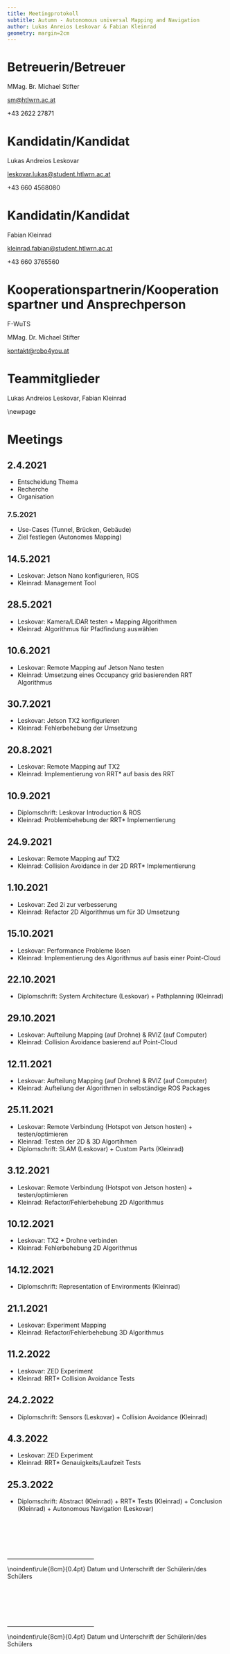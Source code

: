 ```yaml
---
title: Meetingprotokoll
subtitle: Autumn - Autonomous universal Mapping and Navigation
author: Lukas Anreios Leskovar & Fabian Kleinrad
geometry: margin=2cm
---
```



# Betreuerin/Betreuer
MMag. Br. Michael Stifter

sm@htlwrn.ac.at

+43 2622 27871


# Kandidatin/Kandidat
Lukas Andreios Leskovar

leskovar.lukas@student.htlwrn.ac.at

+43 660 4568080


# Kandidatin/Kandidat
Fabian Kleinrad

kleinrad.fabian@student.htlwrn.ac.at

+43 660 3765560


# Kooperationspartnerin/Kooperationspartner und Ansprechperson
F-WuTS

MMag. Dr. Michael Stifter

kontakt@robo4you.at


# Teammitglieder
Lukas Andreios Leskovar, Fabian Kleinrad

\newpage

# Meetings

## 2.4.2021
- Entscheidung Thema
- Recherche 
- Organisation

### 7.5.2021
- Use-Cases (Tunnel, Brücken, Gebäude)
- Ziel festlegen (Autonomes Mapping)

## 14.5.2021
- Leskovar: Jetson Nano konfigurieren, ROS
- Kleinrad: Management Tool

## 28.5.2021
- Leskovar: Kamera/LiDAR testen + Mapping Algorithmen
- Kleinrad: Algorithmus für Pfadfindung auswählen

## 10.6.2021
- Leskovar: Remote Mapping auf Jetson Nano testen
- Kleinrad: Umsetzung eines Occupancy grid basierenden RRT Algorithmus

## 30.7.2021
- Leskovar: Jetson TX2 konfigurieren
- Kleinrad: Fehlerbehebung der Umsetzung

## 20.8.2021
- Leskovar: Remote Mapping auf TX2
- Kleinrad: Implementierung von RRT* auf basis des RRT

## 10.9.2021
- Diplomschrift: Leskovar Introduction & ROS
- Kleinrad: Problembehebung der RRT* Implementierung

## 24.9.2021
- Leskovar: Remote Mapping auf TX2
- Kleinrad: Collision Avoidance in der 2D RRT* Implementierung

## 1.10.2021
- Leskovar: Zed 2i zur verbesserung 
- Kleinrad: Refactor 2D Algorithmus um für 3D Umsetzung 

## 15.10.2021
- Leskovar: Performance Probleme lösen 
- Kleinrad: Implementierung des Algorithmus auf basis einer Point-Cloud

## 22.10.2021
- Diplomschrift: System Architecture (Leskovar) + Pathplanning (Kleinrad)

## 29.10.2021
- Leskovar: Aufteilung Mapping (auf Drohne) & RVIZ (auf Computer)
- Kleinrad: Collision Avoidance basierend auf Point-Cloud

## 12.11.2021
- Leskovar: Aufteilung Mapping (auf Drohne) & RVIZ (auf Computer)
- Kleinrad: Aufteilung der Algorithmen in selbständige ROS Packages

## 25.11.2021
- Leskovar: Remote Verbindung (Hotspot von Jetson hosten) + testen/optimieren
- Kleinrad: Testen der 2D & 3D Algortihmen
- Diplomschrift: SLAM (Leskovar) + Custom Parts (Kleinrad)

## 3.12.2021
- Leskovar: Remote Verbindung (Hotspot von Jetson hosten) + testen/optimieren
- Kleinrad: Refactor/Fehlerbehebung 2D Algorithmus

## 10.12.2021
- Leskovar: TX2 + Drohne verbinden
- Kleinrad: Fehlerbehebung 2D Algorithmus

## 14.12.2021
- Diplomschrift: Representation of Environments (Kleinrad)

## 21.1.2021
- Leskovar: Experiment Mapping
- Kleinrad: Refactor/Fehlerbehebung 3D Algorithmus

## 11.2.2022
- Leskovar: ZED Experiment
- Kleinrad: RRT* Collision Avoidance Tests

## 24.2.2022
- Diplomschrift: Sensors (Leskovar) + Collision Avoidance (Kleinrad)

## 4.3.2022
- Leskovar: ZED Experiment 
- Kleinrad: RRT* Genauigkeits/Laufzeit Tests

## 25.3.2022
- Diplomschrift: Abstract (Kleinrad) + RRT* Tests (Kleinrad) + Conclusion (Kleinrad) + Autonomous Navigation (Leskovar) 


&nbsp;

&nbsp;

&nbsp;

<div style="width:200px"><hr/></div>
\noindent\rule{8cm}{0.4pt}
Datum und Unterschrift der Schülerin/des Schülers

&nbsp;

&nbsp;

&nbsp;

<div style="width:200px"><hr/></div>
\noindent\rule{8cm}{0.4pt}
Datum und Unterschrift der Schülerin/des Schülers